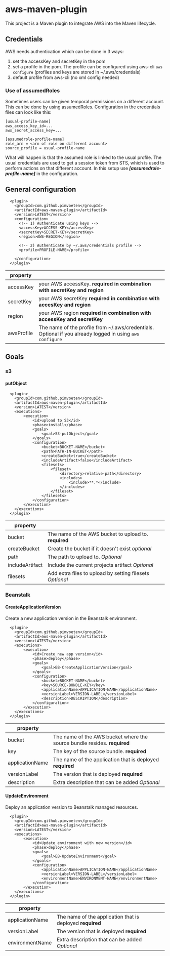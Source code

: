 # aws-maven-plugin

This project is a Maven plugin to integrate AWS into the Maven lifecycle.

## Credentials
AWS needs authentication which can be done in 3 ways:
1. set the accessKey and secretKey in the pom
2. set a profile in the pom. The profile can be configured using aws-cli ```aws configure``` (profiles and keys are stored in ~/.aws/credentials)
3. default profile from aws-cli (no xml config needed)

### Use of assumedRoles
Sometimes users can be given temporal permissions on a different account. This can be done by using assumedRoles. 
Configuration in the credentials files can look like this:

    [usual-profile-name]
    aws_access_key_id=...
    aws_secret_access_key=...
    
    [assumedrole-profile-name]
    role_arn = <arn of role on different account>
    source_profile = usual-profile-name

What will happen is that the assumed role is linked to the usual profile. The usual credentials are used to get a session token from STS, which is used to
perform actions on that different account.
In this setup use ***[assumedrole-profile-name]*** in the configuration.

## General configuration

```
  <plugin>
    <groupId>com.github.pimvoeten</groupId>
    <artifactId>aws-maven-plugin</artifactId>
    <version>LATEST</version>
    <configuration>
      <!-- 1) Authenticate using keys -->
      <accessKey>ACCESS-KEY</accessKey>
      <secretKey>SECRET-KEY</secretKey>
      <region>AWS-REGION</region>

      <!-- 2) Authenticate by ~/.aws/credentials profile -->
      <profile>PROFILE-NAME</profile>

    </configuration>
  </plugin>
```

| property        |                                          |
| --------------- | ---------------------------------------- |
| accessKey       | your AWS accessKey. **required in combination with secretKey and region** |
| secretKey       | your AWS secretKey **required in combination with accesKey and region** |
| region          | your AWS region **required in combination with accessKey and secretKey** |
| awsProfile      | The name of the profile from  ~/.aws/credentials. Optional if you already logged in using `aws configure` |

## Goals
### s3
#### putObject

```
  <plugin>
    <groupId>com.github.pimvoeten</groupId>
    <artifactId>aws-maven-plugin</artifactId>
    <version>LATEST</version>
    <executions>
        <execution>
            <id>upload to S3</id>
            <phase>install</phase>
            <goals>
                <goal>S3-putObject</goal>
            </goals>
            <configuration>
                <bucket>BUCKET-NAME</bucket>
                <path>PATH-IN-BUCKET</path>
                <createBucket>true</createBucket>
                <includeArtifact>false</includeArtifact>
                <filesets>
                    <fileset>
                        <directory>relative-path</directory>
                        <includes>
                            <include>**.*</include>
                        </includes>
                    </fileset>
                </filesets>
            </configuration>
        </execution>
    </executions>
  </plugin>
```

| property        |                                          |
| --------------- | ---------------------------------------- |
| bucket          | The name of the AWS bucket to upload to. **required** |
| createBucket    | Create the bucket if it doesn't exist *optional* |
| path            | The path to upload to. *Optional*        |
| includeArtifact | Include the current projects artifact *Optional* |
| filesets        | Add extra files to upload by setting filesets *Optional* |

### Beanstalk
#### CreateApplicationVersion

Create a new application version in the Beanstalk environment.

```
  <plugin>
    <groupId>com.github.pimvoeten</groupId>
    <artifactId>aws-maven-plugin</artifactId>
    <version>LATEST</version>
    <executions>
        <execution>
            <id>Create new app version</id>
            <phase>deploy</phase>
            <goals>
                <goal>EB-CreateApplicationVersion</goal>
            </goals>
            <configuration>
                <bucket>BUCKET-NAME</bucket>
                <key>SOURCE-BUNDLE-KEY</key>
                <applicationName>APPLICATION-NAME</applicationName>
                <versionLabel>VERSION-LABEL</versionLabel>
                <description>DESCRIPTION</description>
            </configuration>
        </execution>
    </executions>
  </plugin>
```

| property        |                                          |
| --------------- | ---------------------------------------- |
| bucket          | The name of the AWS bucket where the source bundle resides. **required** |
| key            | The key of the source bundle. **required**        |
| applicationName | The name of the application that is deployed **required** |
| versionLabel    | The version that is deployed **required** |
| description     | Extra description that can be added *Optional* |

#### UpdateEnvironment

Deploy an application version to Beanstalk managed resources.

```
  <plugin>
    <groupId>com.github.pimvoeten</groupId>
    <artifactId>aws-maven-plugin</artifactId>
    <version>LATEST</version>
    <executions>
        <execution>
            <id>Update environment with new version</id>
            <phase>deploy</phase>
            <goals>
                <goal>EB-UpdateEnvironment</goal>
            </goals>
            <configuration>
                <applicationName>APPLICATION-NAME</applicationName>
                <versionLabel>VERSION-LABEL</versionLabel>
                <environmentName>ENVIRONMENT-NAME</environmentName>
            </configuration>
        </execution>
    </executions>
  </plugin>
```

| property        |                                          |
| --------------- | ---------------------------------------- |
| applicationName | The name of the application that is deployed **required** |
| versionLabel    | The version that is deployed **required** |
| environmentName | Extra description that can be added *Optional* |

